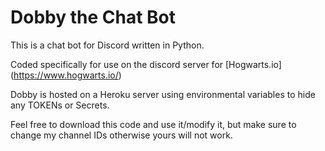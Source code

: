 # Dobby the Chat Bot

This is a chat bot for Discord written in Python.

Coded specifically for use on the discord server for [Hogwarts.io] (https://www.hogwarts.io/)

Dobby is hosted on a Heroku server using environmental variables to hide any TOKENs or Secrets.

Feel free to download this code and use it/modify it, but make sure to change my channel IDs otherwise yours will not work.

